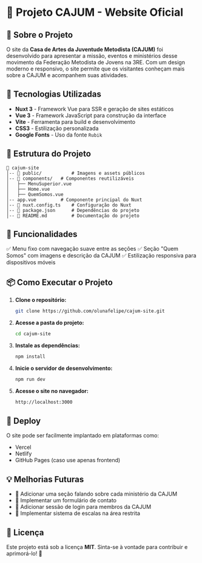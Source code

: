 # 🚀 Projeto CAJUM - Website Oficial

## 📌 Sobre o Projeto
O site da **Casa de Artes da Juventude Metodista (CAJUM)** foi desenvolvido para apresentar a missão, eventos e ministérios desse movimento da Federação Metodista de Jovens na 3RE. Com um design moderno e responsivo, o site permite que os visitantes conheçam mais sobre a CAJUM e acompanhem suas atividades.

## 🎨 Tecnologias Utilizadas
- **Nuxt 3** - Framework Vue para SSR e geração de sites estáticos
- **Vue 3** - Framework JavaScript para construção da interface
- **Vite** - Ferramenta para build e desenvolvimento
- **CSS3** - Estilização personalizada
- **Google Fonts** - Uso da fonte `Rubik`

## 📂 Estrutura do Projeto
```
📁 cajum-site
│-- 📁 public/           # Imagens e assets públicos
│-- 📁 components/   # Componentes reutilizáveis
│   ├── MenuSuperior.vue
│   ├── Home.vue
│   ├── QuemSomos.vue  
│-- app.vue         # Componente principal do Nuxt
│-- 📄 nuxt.config.ts    # Configuração do Nuxt
│-- 📄 package.json      # Dependências do projeto
│-- 📄 README.md         # Documentação do projeto
```

## 📜 Funcionalidades
✅ Menu fixo com navegação suave entre as seções
✅ Seção "Quem Somos" com imagens e descrição da CAJUM
✅ Estilização responsiva para dispositivos móveis

## 📦 Como Executar o Projeto
1. **Clone o repositório:**
   ```sh
   git clone https://github.com/olunafelipe/cajum-site.git
   ```
2. **Acesse a pasta do projeto:**
   ```sh
   cd cajum-site
   ```
3. **Instale as dependências:**
   ```sh
   npm install
   ```
4. **Inicie o servidor de desenvolvimento:**
   ```sh
   npm run dev
   ```
5. **Acesse o site no navegador:**
   ```sh
   http://localhost:3000
   ```

## 🚀 Deploy
O site pode ser facilmente implantado em plataformas como:
- Vercel
- Netlify
- GitHub Pages (caso use apenas frontend)

## 💡 Melhorias Futuras
- 📌 Adicionar uma seção falando sobre cada ministério da CAJUM
- 📌 Implementar um formulário de contato
- 📌 Adicionar sessão de login para membros da CAJUM
- 📌 Implementar sistema de escalas na área restrita

## 📝 Licença
Este projeto está sob a licença **MIT**. Sinta-se à vontade para contribuir e aprimorá-lo! 🙌

